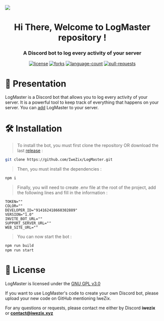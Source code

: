 <div align="center">
    <img align="center" style="display: block; margin: 0 auto" src="assets/readme/banner.gif">
</div>

<h1 align="center">Hi There, Welcome to LogMaster repository ! </h1>
<h3 align="center">A Discord bot to log every activity of your server</h3>

<!-- Badges -->
<div align="center">
    <a href="https://img.shields.io/github/license/IweZix/LogMaster"><img src="https://img.shields.io/github/license/IweZix/LogMaster" alt="license"/></a>
    <a href="https://img.shields.io/github/forks/IweZix/LogMaster"><img src="https://img.shields.io/github/forks/IweZix/LogMaster" alt="forks"/></a>
    <a href="https://img.shields.io/github/languages/count/IweZix/LogMaster"><img src="https://img.shields.io/github/languages/count/IweZix/LogMaster" alt="language-count"/></a>
    <a href="https://img.shields.io/github/issues-pr/IweZix/LogMaster"><img src="https://img.shields.io/github/issues-pr/IweZix/LogMaster" alt="pull-requests"/></a>
</div>

<!-- Presentation -->
# 📜 Presentation

LogMaster is a Discord bot that allows you to log every activity of your server. It is a powerful tool to keep track of everything that happens on your server. You can [add](https://discord.com/oauth2/authorize?client_id=1257230339764654101) LogMaster to your server. 

<!-- Installation -->
# 🛠️ Installation

> To install the bot, you must first clone the repository OR download the last [release](https://github.com/IweZix/BeatMaster/releases) :

```bash
git clone https://github.com/IweZix/LogMaster.git
```

> Then, you must install the dependencies :

```bash
npm i
```

> Finally, you will need to create .env file at the root of the project, add the following lines and fill in the information :

```env
TOKEN=""
COLOR=""
DEVELOPER_ID="914162418660302889"
VERSION="1.0"
INVITE_BOT_URL=""
SUPPORT_SERVER_URL=""
WEB_SITE_URL=""
```

> You can now start the bot :

```bash
npm run build
npm run start
```

# 📝 License

LogMaster is licensed under the [GNU GPL v3.0](https://www.gnu.org/licenses/gpl-3.0.en.html)

If you want to use LogMaster's code to create your own Discord bot, please upload your new code on GitHub mentioning IweZix.

For any questions or requests, please contact me either by Discord **iwezix** or **contact@iwezix.xyz**